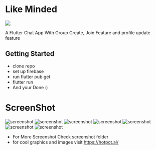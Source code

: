 # Like Minded 
<img src="https://www.google.com/url?sa=i&url=https%3A%2F%2Ffavpng.com%2Fpng_view%2Fdarts-dart-google-developers-flutter-android-png%2FcsQ2pq0Q&psig=AOvVaw3i3Bkh2wY-MU3aRs3lll0y&ust=1622705709118000&source=images&cd=vfe&ved=0CAIQjRxqFwoTCLjajP-3-PACFQAAAAAdAAAAABAP" />

A Flutter Chat App With Group Create, Join  Feature and profile update feature

## Getting Started
- clone repo 
- set up firebase
-  run flutter pub get
-  flutter run 
- And your Done :)
# ScreenShot
![screenshot](screenshot/lOUHVVx6pUEs_1024_500.png)
![screenshot](screenshot/y5y5FT0Nlpj2_1440_2880.png)
![screenshot](screenshot/7NDVpWSnJDlo_1440_2880.png)
![screenshot](screenshot/LPGmi8CqYT9H_1440_2880.png)
![screenshot](screenshot/KWmr1eMnVn76_1440_2880.png)
![screenshot](screenshot/hwdktobfXJcJ_1440_2880.png)
![screenshot](screenshot/p8giyPxI9jF1_1440_2880.png)
- For More Screenshot Check screenshot folder
- for cool graphics and images visit https://hotpot.ai/
